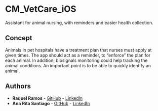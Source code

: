 # CM_VetCare_iOS

Assistant for animal nursing, with reminders and easier health collection. 

## Concept

Animals in pet hospitals have a treatment plan that nurses must apply at given times. The app should act as a reminder, to “enforce” the plan for each animal. 
In addition, biosignals monitoring could help tracking the animal conditions.
An important point is to be able to quickly identify an animal.

## Authors

* **Raquel Ramos** - [GitHub](https://github.com/raqssr) - [LinkedIn](https://www.linkedin.com/in/raquel-ramos-939059151/)
* **Ana Rita Santiago** - [GitHub](https://github.com/ritaSantiago) - [LinkedIn](https://www.linkedin.com/in/ana-rita-santiago-b4b720150/)
